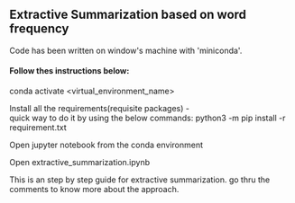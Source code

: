 ## Extractive Summarization based on word frequency

Code has been written on window's machine with 'miniconda'. 

#### Follow thes instructions below: 

conda activate <virtual_environment_name>

Install all the requirements(requisite packages) -  
    quick way to do it by using the below commands: 
    python3 -m pip install -r requirement.txt

Open jupyter notebook from the conda environment 

Open extractive_summarization.ipynb

This is an step by step guide for extractive summarization. go thru the comments to know more about the approach. 
